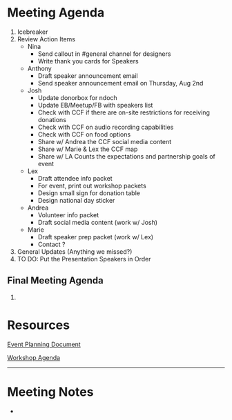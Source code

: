 # Meeting Agenda
1. Icebreaker
1. Review Action Items
	* Nina
		* Send callout in #general channel for designers
		* Write thank you cards for Speakers
	* Anthony
		* Draft speaker announcement email
		* Send speaker announcement email on Thursday, Aug 2nd
	* Josh
		* Update donorbox for ndoch
		* Update EB/Meetup/FB with speakers list
		* Check with CCF if there are on-site restrictions for receiving donations
		* Check with CCF on audio recording capabilities
		* Check with CCF on food options
		* Share w/ Andrea the CCF social media content
		* Share w/ Marie & Lex the CCF map
		* Share w/ LA Counts the expectations and partnership goals of event
	* Lex
		* Draft attendee info packet
		* For event, print out workshop packets
		* Design small sign for donation table
		* Design national day sticker
	* Andrea
		* Volunteer info packet
		* Draft social media content (work w/ Josh)
	* Marie
		* Draft speaker prep packet (work w/ Lex)
		* Contact ?
1. General Updates (Anything we missed?)
1. TO DO: Put the Presentation Speakers in Order

## Final Meeting Agenda
1.

# Resources
[Event Planning Document](https://docs.google.com/document/d/1-VFS6JzLtSH5MCPX5PGGjH8Swg9GqKD2VvgFhzNTWNk/edit?ts=5b57609d)

[Workshop Agenda](https://drive.google.com/open?id=1-kDVWvUh01_EvlWkPD-LFB8FpJpTznnAHumP58vVSNI)

-----
# Meeting Notes

*
